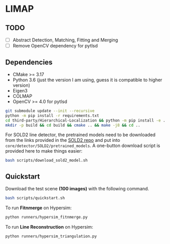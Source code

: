 # LIMAP 

## TODO

* [ ] Abstract Detection, Matching, Fitting and Merging 
* [ ] Remove OpenCV dependency for pytlsd

## Dependencies
* CMake >= 3.17
* Python 3.6 (just the version I am using, guess it is compatible to higher version)
* Eigen3
* COLMAP
* OpenCV >= 4.0 for pytlsd

```bash
git submodule update --init --recursive
python -m pip install -r requirements.txt
cd third-party/Hierarchical-Localization && python -m pip install -e . && cd ../..
mkdir -p build && cd build && cmake .. && make -j8 && cd ..
```

For SOLD2 line detector, the pretrained models need to be downloaded from the links provided in the [SOLD2 repo](https://github.com/cvg/SOLD2) and put into `core/detector/SOLD2/pretrained_models`. A one-button download script is provided here to make things easier:
```bash
bash scripts/download_sold2_model.sh
```

## Quickstart

Download the test scene **(100 images)** with the following command.
```bash
bash scripts/quickstart.sh
```

To run **Fitnmerge** on Hypersim:
```bash
python runners/hypersim_fitnmerge.py
```

To run **Line Reconstruction** on Hypersim:
```bash
python runners/hypersim_triangulation.py
```

